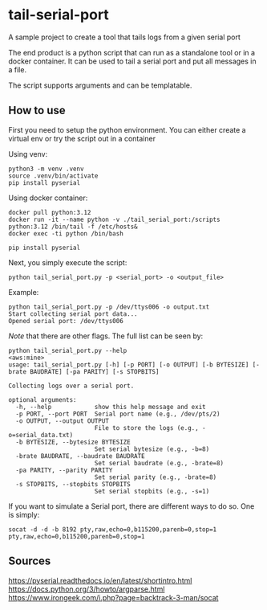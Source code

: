 # tail-serial-port
A sample project to create a tool that tails logs from a given serial port

The end product is a python script that can run as a standalone tool or in a docker container.
It can be used to tail a serial port and put all messages in a file.

The script supports arguments and can be templatable.

## How to use

First you need to setup the python environment. You can either create a virtual env or try the script out in a container

Using venv:

```
python3 -m venv .venv
source .venv/bin/activate
pip install pyserial
```

Using docker container:

```
docker pull python:3.12
docker run -it --name python -v ./tail_serial_port:/scripts python:3.12 /bin/tail -f /etc/hosts&
docker exec -ti python /bin/bash
```

```
pip install pyserial
```

Next, you simply execute the script:

```
python tail_serial_port.py -p <serial_port> -o <output_file>
```

Example:
```
python tail_serial_port.py -p /dev/ttys006 -o output.txt
Start collecting serial port data...
Opened serial port: /dev/ttys006

```

*Note* that there are other flags. The full list can be seen by:

```
python tail_serial_port.py --help                                                                                                                                                                                                                     <aws:mine>
usage: tail_serial_port.py [-h] [-p PORT] [-o OUTPUT] [-b BYTESIZE] [-brate BAUDRATE] [-pa PARITY] [-s STOPBITS]

Collecting logs over a serial port.

optional arguments:
  -h, --help            show this help message and exit
  -p PORT, --port PORT  Serial port name (e.g., /dev/pts/2)
  -o OUTPUT, --output OUTPUT
                        File to store the logs (e.g., -o=serial_data.txt)
  -b BYTESIZE, --bytesize BYTESIZE
                        Set serial bytesize (e.g., -b=8)
  -brate BAUDRATE, --baudrate BAUDRATE
                        Set serial baudrate (e.g., -brate=8)
  -pa PARITY, --parity PARITY
                        Set serial parity (e.g., -brate=8)
  -s STOPBITS, --stopbits STOPBITS
                        Set serial stopbits (e.g., -s=1)
```

If you want to simulate a Serial port, there are different ways to do so. One is simply:

```
socat -d -d -b 8192 pty,raw,echo=0,b115200,parenb=0,stop=1 pty,raw,echo=0,b115200,parenb=0,stop=1
```

## Sources

https://pyserial.readthedocs.io/en/latest/shortintro.html
https://docs.python.org/3/howto/argparse.html
https://www.irongeek.com/i.php?page=backtrack-3-man/socat

